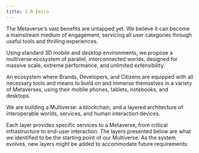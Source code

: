```yaml
---
title: 2.0 Intro
---
```

The Metaverse's vast benefits are untapped yet. We believe it can become a mainstream medium of engagement, servicing all user categories through useful tools and thrilling experiences. 

Using standard 3D mobile and desktop environments, we propose a multiverse ecosystem of parallel, interconnected worlds, designed for massive scale, extreme performance, and unlimited extensibility.

An ecosystem where Brands, Developers, and Citizens are equipped with all necessary tools and means to build on and immerse themselves in a variety of Metaverses, using their mobile phones, tablets, notebooks, and desktops.

We are building a Multiverse: a blockchain, and a layered architecture of interoperable worlds, services, and human interaction devices.

Each layer provides specific services to a Metaverse, from critical infrastructure to end-user interaction. The layers presented below are what we identified to be the starting point of our Multiverse. As the system evolves, new layers might be added to accommodate future requirements:


